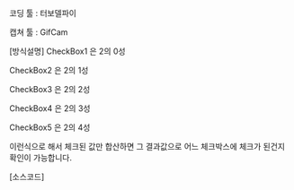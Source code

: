 코딩 툴 : 터보델파이

캡쳐 툴 : GifCam

[방식설명]
CheckBox1 은 2의 0성

CheckBox2 은 2의 1성

CheckBox3 은 2의 2성

CheckBox4 은 2의 3성

CheckBox5 은 2의 4성

이런식으로 해서 체크된 값만 합산하면 그 결과값으로 어느 체크박스에 체크가 된건지 확인이 가능합니다.

[소스코드]
